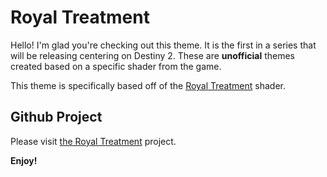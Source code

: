 # Royal Treatment

Hello! I'm glad you're checking out this theme. It is the first in a series that will be releasing centering on Destiny 2. These are **unofficial** themes created based on a specific shader from the game.

This theme is specifically based off of the [Royal Treatment](https://d2.destinygamewiki.com/wiki/Royal_Treatment) shader.

## Github Project

Please visit [the Royal Treatment](https://github.com/dendrobiummoniliforme/destiny-themes/tree/main/royal-treatment) project.

**Enjoy!**
